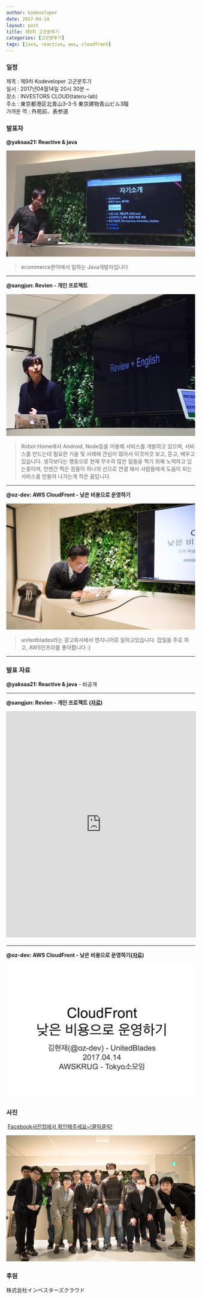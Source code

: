 ```yaml
---
author: kodeveloper
date: 2017-04-14
layout: post
title: 제9차 고군분투기
categories: [고군분투기]
tags: [java, reactive, aws, cloudfront]
---
```


### 일정

제목 : 제9차 Kodeveloper 고군분투기  
일시 : 2017년04월14일 20시 30분 ~  
장소 : INVESTORS CLOUD(tateru-lab)  
주소 : 東京都港区北青山3-3-5 東京建物青山ビル3階  
가까운 역 :  外苑前、表参道  

### 발표자

**@yaksaa21: Reactive & java**

![](/img/struggle/9/yaksaa21.jpg)

>ecommerce분야에서 일하는 Java개발자입니다

---

**@sangjun: Revien - 개인 프로젝트**

![](/img/struggle/9/sangjun.jpg)

>Robot Home에서 Android, Node등을 이용해 서비스를 개발하고 있으며, 서비스를 만드는데 필요한 기술 및 사례에 관심이 많아서 이것저것 보고, 듣고, 배우고 있습니다. 생각보다는 행동으로 현재 무수히 많은 점들을 찍기 위해 노력하고 있는중이며, 언젠간 찍은 점들이 하나의 선으로 연결 돼서 사람들에게 도움이 되는 서비스를 만들어 나가는게 작은 꿈입니다.

---

**@oz-dev: AWS CloudFront - 낮은 비용으로 운영하기**

![](/img/struggle/9/oz-dev.jpg)

>unitedblades라는 광고회사에서 엔지니어로 일하고있습니다. 잡일을 주로 하고, AWS인프라를 좋아합니다 :)

---


### 발표 자료

**@yaksaa21: Reactive & java** - 비공개

---

**@sangjun: Revien - 개인 프로젝트 ([자료](https://docs.google.com/presentation/d/1m651c3dzThpXgDXYGpSdhRynwA_VQZfdJ2vMZ7PBcas/edit?usp=sharing))**

<iframe src="https://docs.google.com/presentation/d/e/2PACX-1vR66DGo7ETUTDL-HjHbac1JmxryQx4WTRR_Muq569oqLk0iZWAsi38BWto_0sd_hRVJJabAwSXc6qZM/embed?start=false&loop=false" width="700" height="600" frameborder="0" marginwidth="0" marginheight="0" scrolling="no" style="border:1px solid #CCC; border-width:1px; margin-bottom:5px; max-width: 100%;" allowfullscreen></iframe>

---

**@oz-dev: AWS CloudFront - 낮은 비용으로 운영하기([자료](https://docs.google.com/presentation/d/118_t_AhncyIRCAImILRj4K1GjVVtBxWFuD4Z9smv8dM/edit#slide=id.p))**

![](/img/struggle/9/presentation-oz-dev.png)

### 사진

 [Facebook사진첩에서 확인해주세요~!클릭클릭!](https://www.facebook.com/media/set/?set=oa.1889636891281047&type=1)

![](/img/struggle/9/everyone.jpg)

### 후원

株式会社インベスターズクラウド
